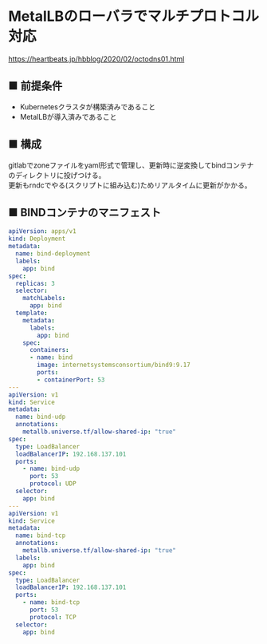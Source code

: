 # MetalLBのローバラでマルチプロトコル対応
https://heartbeats.jp/hbblog/2020/02/octodns01.html
## ■ 前提条件
- Kubernetesクラスタが構築済みであること
- MetalLBが導入済みであること

## ■ 構成
gitlabでzoneファイルをyaml形式で管理し、更新時に逆変換してbindコンテナのディレクトリに投げつける。  
更新もrndcでやる(スクリプトに組み込む)ためリアルタイムに更新がかかる。

## ■ BINDコンテナのマニフェスト
```yaml
apiVersion: apps/v1
kind: Deployment
metadata:
  name: bind-deployment
  labels:
    app: bind
spec:
  replicas: 3
  selector:
    matchLabels:
      app: bind
  template:
    metadata:
      labels:
        app: bind
    spec:
      containers:
      - name: bind
        image: internetsystemsconsortium/bind9:9.17
        ports:
        - containerPort: 53
---
apiVersion: v1
kind: Service
metadata:
  name: bind-udp
  annotations:
    metallb.universe.tf/allow-shared-ip: "true"
spec:
  type: LoadBalancer
  loadBalancerIP: 192.168.137.101
  ports:
    - name: bind-udp
      port: 53
      protocol: UDP
  selector:
    app: bind
---
apiVersion: v1
kind: Service
metadata:
  name: bind-tcp
  annotations:
    metallb.universe.tf/allow-shared-ip: "true"
  labels:
    app: bind
spec:
  type: LoadBalancer
  loadBalancerIP: 192.168.137.101
  ports:
    - name: bind-tcp
      port: 53
      protocol: TCP
  selector:
    app: bind
```
